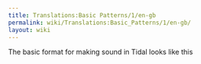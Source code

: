```yaml
---
title: Translations:Basic Patterns/1/en-gb
permalink: wiki/Translations:Basic_Patterns/1/en-gb/
layout: wiki
---
```


The basic format for making sound in Tidal looks like this
